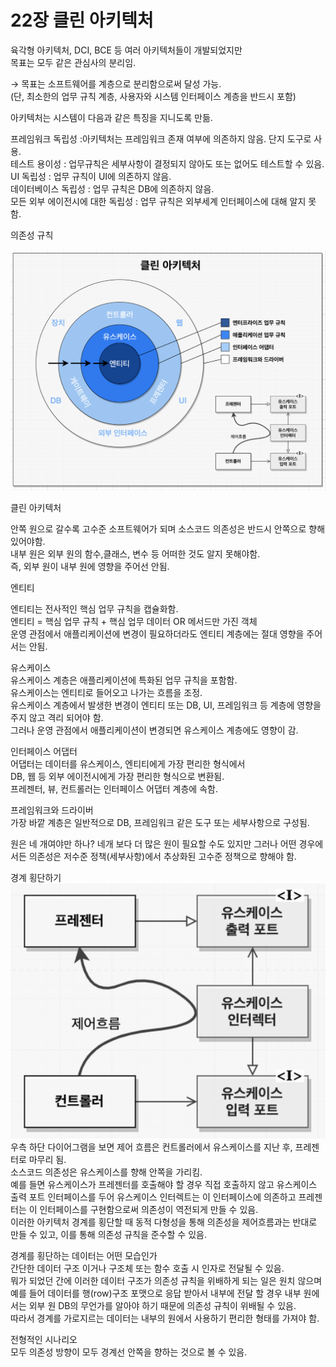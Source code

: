 # 22장 클린 아키텍처

육각형 아키텍처, DCI, BCE 등 여러 아키텍처들이 개발되었지만  
목표는 모두 같은 관심사의 분리임.

→ 목표는 소프트웨어를 계층으로 분리함으로써 달성 가능.  
(단, 최소한의 업무 규칙 계층, 사용자와 시스템 인터페이스 계층을 반드시 포함)

아키텍처는 시스템이 다음과 같은 특징을 지니도록 만듦.

프레임워크 독립성 :아키텍처는 프레임워크 존재 여부에 의존하지 않음. 단지 도구로 사용.  
테스트 용이성 : 업무규칙은 세부사항이 결정되지 않아도 또는 없어도 테스트할 수 있음.  
UI 독립성 : 업무 규칙이 UI에 의존하지 않음.  
데이터베이스 독립성 : 업무 규칙은 DB에 의존하지 않음.  
모든 외부 에이전시에 대한 독립성 : 업무 규칙은 외부세계 인터페이스에 대해 알지 못함.  

의존성 규칙
 
![img](3.png)

클린 아키텍처

안쪽 원으로 갈수록 고수준 소프트웨어가 되며 소스코드 의존성은 반드시 안쪽으로 향해 있어야함.  
내부 원은 외부 원의 함수,클래스, 변수 등 어떠한 것도 알지 못해야함.  
즉, 외부 원이 내부 원에 영향을 주어선 안됨.  

엔티티

엔티티는 전사적인 핵심 업무 규칙을 캡슐화함.  
엔티티 = 핵심 업무 규칙 + 핵심 업무 데이터 OR 메서드만 가진 객체  
운영 관점에서 애플리케이션에 변경이 필요하더라도 엔티티 계층에는 절대 영향을 주어서는 안됨.  

유스케이스  
유스케이스 계층은 애플리케이션에 특화된 업무 규칙을 포함함.  
유스케이스는 엔티티로 들어오고 나가는 흐름을 조정.  
유스케이스 계층에서 발생한 변경이 엔티티 또는 DB, UI, 프레임워크 등 계층에 영향을 주지 않고 격리 되어야 함.  
그러나 운영 관점에서 애플리케이션이 변경되면 유스케이스 계층에도 영향이 감.  

인터페이스 어댑터  
어댑터는 데이터를 유스케이스, 엔티티에게 가장 편리한 형식에서  
DB, 웹 등 외부 에이전시에게 가장 편리한 형식으로 변환됨.  
프레젠터, 뷰, 컨트롤러는 인터페이스 어댑터 계층에 속함.  

프레임워크와 드라이버  
가장 바깥 계층은 일반적으로 DB, 프레임워크 같은 도구 또는 세부사항으로 구성됨.  

원은 네 개여야만 하나?
네개 보다 더 많은 원이 필요할 수도 있지만 그러나 어떤 경우에서든 의존성은 저수준 정책(세부사항)에서 추상화된 고수준 정책으로 향해야 함.  

경계 횡단하기 
![img](4.png)
우측 하단 다이어그램을 보면 제어 흐름은 컨트롤러에서 유스케이스를 지난 후, 프레젠터로 마무리 됨.  
소스코드 의존성은 유스케이스를 향해 안쪽을 가리킴.  
예를 들면 유스케이스가 프레젠터를 호출해야 할 경우 직접 호출하지 않고 유스케이스 출력 포트 인터페이스를 두어 유스케이스 인터렉트는 이 인터페이스에 의존하고 프레젠터는 이 인터페이스를 구현함으로써 의존성이 역전되게 만들 수 있음.  
이러한 아키텍처 경계를 횡단할 때 동적 다형성을 통해 의존성을 제어흐름과는 반대로 만들 수 있고, 이를 통해 의존성 규칙을 준수할 수 있음.


경계를 횡단하는 데이터는 어떤 모습인가  
간단한 데이터 구조 이거나 구조체 또는 함수 호출 시 인자로 전달될 수 있음.  
뭐가 되었던 간에 이러한 데이터 구조가 의존성 규칙을 위배하게 되는 일은 원치 않으며  
예를 들어 데이터를 행(row)구조 포맷으로 응답 받아서 내부에 전달 할 경우 내부 원에서는 외부 원 DB의 무언가를 알아야 하기 때문에 의존성 규칙이 위배될 수 있음.  
따라서 경계를 가로지르는 데이터는 내부의 원에서 사용하기 편리한 형태를 가져야 함.  


전형적인 시나리오  
모두 의존성 방향이 모두 경계선 안쪽을 향하는 것으로 볼 수 있음.
